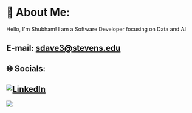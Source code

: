 # 💫 About Me:
Hello, I'm Shubham! I am a Software Developer focusing on Data and AI

## E-mail: sdave3@stevens.edu

## 🌐 Socials:
[![LinkedIn](https://img.shields.io/badge/LinkedIn-%230077B5.svg?logo=linkedin&logoColor=white)](https://www.linkedin.com/in/shubhamd01) 
---
[![](https://visitcount.itsvg.in/api?id=sdave0&icon=10&color=12)](https://visitcount.itsvg.in)

